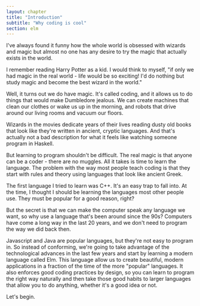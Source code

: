 ```yaml
---
layout: chapter
title: "Introduction"
subtitle: "Why coding is cool"
section: elm
---
```


I've always found it funny how the whole world is obsessed with wizards and magic but almost no one has any desire to try the magic that actually exists in the world.

I remember reading Harry Potter as a kid. I would think to myself, "if only we had magic in the real world - life would be so exciting! I'd do nothing but study magic and become the best wizard in the world."

Well, it turns out we do have magic. It's called coding, and it allows us to do things that would make Dumbledore jealous. We can create machines that clean our clothes or wake us up in the morning, and robots that drive around our living rooms and vacuum our floors.

Wizards in the movies dedicate years of their lives reading dusty old books that look like they're written in ancient, cryptic languages. And that's actually not a bad description for what it feels like watching someone program in Haskell.

But learning to program shouldn't be difficult. The real magic is that anyone can be a coder - there are no muggles. All it takes is time to learn the language. The problem with the way most people teach coding is that they start with rules and theory using languages that look like ancient Greek.

The first language I tried to learn was C++. It's an easy trap to fall into. At the time, I thought I should be learning the languages most other people use. They must be popular for a good reason, right?

But the secret is that we can make the computer speak any language we want, so why use a language that's been around since the 90s? Computers have come a long way in the last 20 years, and we don't need to program the way we did back then.

Javascript and Java are popular languages, but they're not easy to program in. So instead of conforming, we're going to take advantage of the technological advances in the last few years and start by learning a modern language called Elm. This language allow us to create beautiful, modern applications in a fraction of the time of the more "popular" languages. It also enforces good coding practices by design, so you can learn to program the right way naturally and then take those good habits to larger languages that allow you to do anything, whether it's a good idea or not.

Let's begin.
